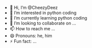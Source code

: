 - 👋 Hi, I’m @CheezyDeez
- 👀 I’m interested in python coding
- 🌱 I’m currently learning python coding
- 💞️ I’m looking to collaborate on ...
- 📫 How to reach me ...
- 😄 Pronouns: he, him
- ⚡ Fun fact: ...

<!---
CheezyDeez/CheezyDeez is a ✨ special ✨ repository because its `README.md` (this file) appears on your GitHub profile.
You can click the Preview link to take a look at your changes.
--->
